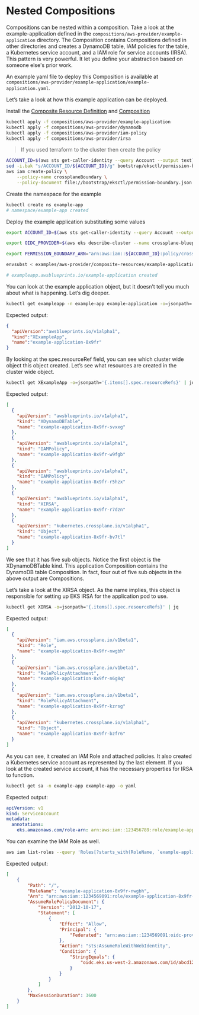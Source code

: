 # Nested Compositions

Compositions can be nested within a composition. Take a look at the example-application defined in the `compositions/aws-provider/example-application` directory. The Composition contains Compositions defined in other directories and creates a DynamoDB table, IAM policies for the table, a Kubernetes service account, and a IAM role for service accounts (IRSA). This pattern is very powerful. It let you define your abstraction based on someone else's prior work.

An example yaml file to deploy this Composition is available at  `compositions/aws-provider/example-application/example-application.yaml`.  

Let’s take a look at how this example application can be deployed. 

Install the [Composite Resource Definition](https://crossplane.io/docs/master/concepts/terminology.html#composite-resource-definition) and [Composition](https://crossplane.io/docs/master/concepts/terminology.html#composition)

```bash
kubectl apply -f compositions/aws-provider/example-application
kubectl apply -f compositions/aws-provider/dynamodb
kubectl apply -f compositions/aws-provider/iam-policy
kubectl apply -f compositions/aws-provider/irsa
```

> If you used terraform to the cluster then create the policy
```bash
ACCOUNT_ID=$(aws sts get-caller-identity --query Account --output text)
sed -i.bak "s/ACCOUNT_ID/${ACCOUNT_ID}/g" bootstrap/eksctl/permission-boundary.json
aws iam create-policy \
    --policy-name crossplaneBoundary \
    --policy-document file://bootstrap/eksctl/permission-boundary.json
```

Create the namespace for the example
```bash
kubectl create ns example-app
# namespace/example-app created
```

Deploy the example application substituting some values
```bash
export ACCOUNT_ID=$(aws sts get-caller-identity --query Account --output text)

export OIDC_PROVIDER=$(aws eks describe-cluster --name crossplane-blueprints --query "cluster.identity.oidc.issuer" --output text | sed -e "s/^https:\/\///")

export PERMISSION_BOUNDARY_ARN="arn:aws:iam::${ACCOUNT_ID}:policy/crossplaneBoundary"

envsubst < examples/aws-provider/composite-resources/example-application/example-application.yaml | kubectl apply -f -

# exampleapp.awsblueprints.io/example-application created
```

You can look at the example application object, but it doesn’t tell you much about what is happening. Let’s dig deeper. 
```bash
kubectl get exampleapp -n example-app example-application -o=jsonpath='{.spec.resourceRef}'
```
Expected output:
```json
{
  "apiVersion":"awsblueprints.io/v1alpha1",
  "kind":"XExampleApp",
  "name":"example-application-8x9fr"
}
```
By looking at the spec.resourceRef field, you can see which cluster wide object this object created.
Let’s see what resources are created in the cluster wide object. 

```bash
kubectl get XExampleApp -o=jsonpath='{.items[].spec.resourceRefs}' | jq
```
Expected output:
```json
[
  {
    "apiVersion": "awsblueprints.io/v1alpha1",
    "kind": "XDynamoDBTable",
    "name": "example-application-8x9fr-svxxg"
  },
  {
    "apiVersion": "awsblueprints.io/v1alpha1",
    "kind": "IAMPolicy",
    "name": "example-application-8x9fr-w9fgb"
  },
  {
    "apiVersion": "awsblueprints.io/v1alpha1",
    "kind": "IAMPolicy",
    "name": "example-application-8x9fr-r5hzx"
  },
  {
    "apiVersion": "awsblueprints.io/v1alpha1",
    "kind": "XIRSA",
    "name": "example-application-8x9fr-r7dzn"
  },
  {
    "apiVersion": "kubernetes.crossplane.io/v1alpha1",
    "kind": "Object",
    "name": "example-application-8x9fr-bv7tl"
  }
]
```

We see that it has five sub objects. Notice the first object is the XDynamoDBTable kind. This application Composition contains the DynamoDB table Composition. In fact, four out of five sub objects in the above output are Compositions. 

Let’s take a look at the XIRSA object. As the name implies, this object is responsible for setting up EKS IRSA for the application pod to use. 

```bash
kubectl get XIRSA -o=jsonpath='{.items[].spec.resourceRefs}' | jq
```
Expected output:
```json
[
  {
    "apiVersion": "iam.aws.crossplane.io/v1beta1",
    "kind": "Role",
    "name": "example-application-8x9fr-nwgbh"
  },
  {
    "apiVersion": "iam.aws.crossplane.io/v1beta1",
    "kind": "RolePolicyAttachment",
    "name": "example-application-8x9fr-n6g8q"
  },
  {
    "apiVersion": "iam.aws.crossplane.io/v1beta1",
    "kind": "RolePolicyAttachment",
    "name": "example-application-8x9fr-kzrsg"
  },
  {
    "apiVersion": "kubernetes.crossplane.io/v1alpha1",
    "kind": "Object",
    "name": "example-application-8x9fr-bzfr6"
  }
]
```

As you can see, it created an IAM Role and attached policies.  It also created a Kubernetes service account as represented by the last element. If you look at the created service account, it has the necessary properties for IRSA to function. 

```bash
kubectl get sa -n example-app example-app -o yaml
```
Expected output:
```yaml
apiVersion: v1
kind: ServiceAccount
metadata:
  annotations:
    eks.amazonaws.com/role-arn: arn:aws:iam::123456789:role/example-application-8x9fr-nwgbh
```

You can examine the IAM Role as well.
```bash
aws iam list-roles --query 'Roles[?starts_with(RoleName, `example-application`) == `true`]'
```

Expected output:
```json
[
    {
        "Path": "/",
        "RoleName": "example-application-8x9fr-nwgbh",
        "Arn": "arn:aws:iam::1234569091:role/example-application-8x9fr-nwgbh",
        "AssumeRolePolicyDocument": {
            "Version": "2012-10-17",
            "Statement": [
                {
                    "Effect": "Allow",
                    "Principal": {
                        "Federated": "arn:aws:iam::1234569091:oidc-provider/oidc.eks.us-west-2.amazonaws.com/id/12345919291AVBD"
                    },
                    "Action": "sts:AssumeRoleWithWebIdentity",
                    "Condition": {
                        "StringEquals": {
                            "oidc.eks.us-west-2.amazonaws.com/id/abcd12345:sub": "system:serviceaccount:example-app:example-app"
                        }
                    }
                }
            ]
        },
        "MaxSessionDuration": 3600
    }
] 
```
